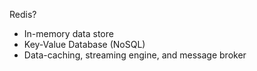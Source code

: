 
Redis?
- In-memory data store
- Key-Value Database (NoSQL)
- Data-caching, streaming engine, and message broker
